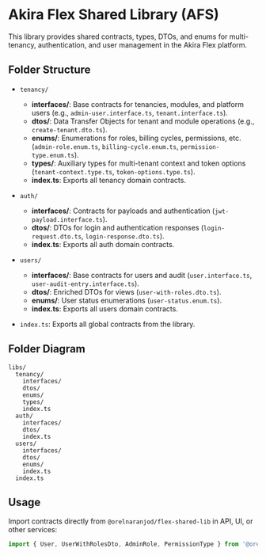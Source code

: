 # Akira Flex Shared Library (AFS)

This library provides shared contracts, types, DTOs, and enums for multi-tenancy, authentication,
and user management in the Akira Flex platform.

## Folder Structure

- `tenancy/`
  - **interfaces/**: Base contracts for tenancies, modules, and platform users (e.g.,
    `admin-user.interface.ts`, `tenant.interface.ts`).
  - **dtos/**: Data Transfer Objects for tenant and module operations (e.g.,
    `create-tenant.dto.ts`).
  - **enums/**: Enumerations for roles, billing cycles, permissions, etc. (`admin-role.enum.ts`,
    `billing-cycle.enum.ts`, `permission-type.enum.ts`).
  - **types/**: Auxiliary types for multi-tenant context and token options
    (`tenant-context.type.ts`, `token-options.type.ts`).
  - **index.ts**: Exports all tenancy domain contracts.

- `auth/`
  - **interfaces/**: Contracts for payloads and authentication (`jwt-payload.interface.ts`).
  - **dtos/**: DTOs for login and authentication responses (`login-request.dto.ts`,
    `login-response.dto.ts`).
  - **index.ts**: Exports all auth domain contracts.

- `users/`
  - **interfaces/**: Base contracts for users and audit (`user.interface.ts`,
    `user-audit-entry.interface.ts`).
  - **dtos/**: Enriched DTOs for views (`user-with-roles.dto.ts`).
  - **enums/**: User status enumerations (`user-status.enum.ts`).
  - **index.ts**: Exports all users domain contracts.

- `index.ts`: Exports all global contracts from the library.

## Folder Diagram

```text
libs/
  tenancy/
    interfaces/
    dtos/
    enums/
    types/
    index.ts
  auth/
    interfaces/
    dtos/
    index.ts
  users/
    interfaces/
    dtos/
    enums/
    index.ts
  index.ts
```

## Usage

Import contracts directly from `@orelnaranjod/flex-shared-lib` in API, UI, or other services:

```typescript
import { User, UserWithRolesDto, AdminRole, PermissionType } from '@orelnaranjod/flex-shared-lib';
```
